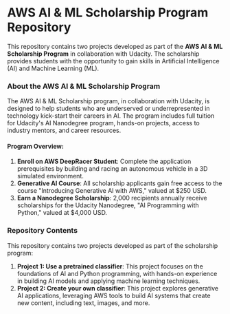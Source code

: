 # AWS AI & ML Scholarship Program Repository

This repository contains two projects developed as part of the **AWS AI & ML Scholarship Program** in collaboration with Udacity. The scholarship provides students with the opportunity to gain skills in Artificial Intelligence (AI) and Machine Learning (ML).

### About the AWS AI & ML Scholarship Program

The AWS AI & ML Scholarship program, in collaboration with Udacity, is designed to help students who are underserved or underrepresented in technology kick-start their careers in AI. The program includes full tuition for Udacity's AI Nanodegree program, hands-on projects, access to industry mentors, and career resources.

#### Program Overview:
1. **Enroll on AWS DeepRacer Student**: Complete the application prerequisites by building and racing an autonomous vehicle in a 3D simulated environment.
2. **Generative AI Course**: All scholarship applicants gain free access to the course "Introducing Generative AI with AWS," valued at $250 USD.
3. **Earn a Nanodegree Scholarship**: 2,000 recipients annually receive scholarships for the Udacity Nanodegree, "AI Programming with Python," valued at $4,000 USD.

### Repository Contents

This repository contains two projects developed as part of the scholarship program:

1. **Project 1: Use a pretrained classifier**: This project focuses on the foundations of AI and Python programming, with hands-on experience in building AI models and applying machine learning techniques.
2. **Project 2: Create your own classifier**: This project explores generative AI applications, leveraging AWS tools to build AI systems that create new content, including text, images, and more.
